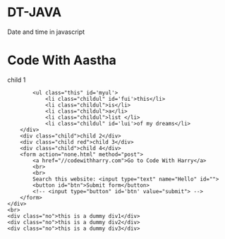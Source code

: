 # DT-JAVA
Date and time in javascript
<!DOCTYPE html>
<html lang="en">
<head>
    <meta charset="UTF-8">
    <meta name="viewport" content="width=device-width, initial-scale=1.0">
    <meta http-equiv="X-UA-Compatible" content="ie=edge">
    <title>Document</title>
</head>
<body>
    <div class="container">
        <h1 id="heading" class='yourhead rhia is'>Code With Aastha</h1>
        <div id="myfirst" class="child red good" id="first">child 1

            <ul class="this" id='myul'>
                <li class="childul" id='fui'>this</li>
                <li class="childul">is</li>
                <li class="childul">a</li>
                <li class="childul">list </li>
                <li class="childul" id='lui'>of my dreams</li>
        </div>
        <div class="child">child 2</div>
        <div class="child red">child 3</div>
        <div class="child">child 4</div>
        <form action="none.html" method="post">
            <a href="//codewithharry.com">Go to Code With Harry</a>
            <br>
            <br>
            Search this website: <input type="text" name="Hello" id="">
            <button id="btn">Submit form</button>
            <!-- <input type="button" id='btn' value="submit"> -->
        </form>
    </div>
    <br>
    <div class="no">this is a dummy div1</div>
    <div class="no">this is a dummy div2</div>
    <div class="no">this is a dummy div3</div>
</body>
<!-- <script src="js/tut12.js"></script> -->
<!-- <script src="js/tut14.js"></script> -->
<!-- <script src="js/tut15.js"></script> -->
<!-- <script src="js/tut16.js"></script> -->
<!-- <script src="js/tut17.js"></script> -->
<!-- <script src="js/tut18.js"></script> -->
<!-- <script src="js/tut20.js"></script> -->
<!-- <script src="js/tut21.js"></script> -->
<script src="js/tut23.js"></script>
</html>
